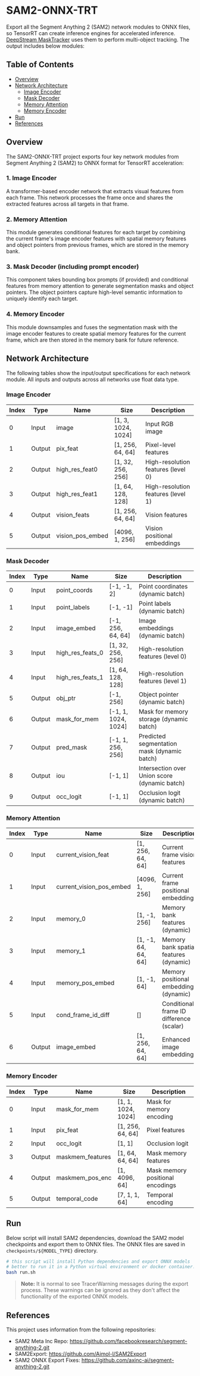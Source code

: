 #  SAM2-ONNX-TRT
Export all the Segment Anything 2 (SAM2) network modules to ONNX files, so TensorRT can create inference
engines for accelerated inference. [DeepStream MaskTracker](https://github.com/NVIDIA-AI-IOT/deepstream_reference_apps/tree/master/deepstream-masktracker) uses them to perform
multi-object tracking. The output includes below modules:

## Table of Contents
- [Overview](#overview)
- [Network Architecture](#network-architecture)
  - [Image Encoder](#image-encoder)
  - [Mask Decoder](#mask-decoder)
  - [Memory Attention](#memory-attention)
  - [Memory Encoder](#memory-encoder)
- [Run](#run)
- [References](#references)

## Overview

The SAM2-ONNX-TRT project exports four key network modules from Segment Anything 2 (SAM2) to ONNX format for TensorRT acceleration:

### 1. Image Encoder
A transformer-based encoder network that extracts visual features from each frame. This network processes the frame once and shares the extracted features across all targets in that frame.

### 2. Memory Attention
This module generates conditional features for each target by combining the current frame's image encoder features with spatial memory features and object pointers from previous frames, which are stored in the memory bank.

### 3. Mask Decoder (including prompt encoder)
This component takes bounding box prompts (if provided) and conditional features from memory attention to generate segmentation masks and object pointers. The object pointers capture high-level semantic information to uniquely identify each target.

### 4. Memory Encoder
This module downsamples and fuses the segmentation mask with the image encoder features to create spatial memory features for the current frame, which are then stored in the memory bank for future reference.

## Network Architecture

The following tables show the input/output specifications for each network module. All inputs and outputs across all networks use float data type.

### Image Encoder
| Index | Type | Name | Size | Description |
|-------|------|------|------|-------------|
| 0 | Input | image | [1, 3, 1024, 1024] | Input RGB image |
| 1 | Output | pix_feat | [1, 256, 64, 64] | Pixel-level features |
| 2 | Output | high_res_feat0 | [1, 32, 256, 256] | High-resolution features (level 0) |
| 3 | Output | high_res_feat1 | [1, 64, 128, 128] | High-resolution features (level 1) |
| 4 | Output | vision_feats | [1, 256, 64, 64] | Vision features |
| 5 | Output | vision_pos_embed | [4096, 1, 256] | Vision positional embeddings |

### Mask Decoder
| Index | Type | Name | Size | Description |
|-------|------|------|------|-------------|
| 0 | Input | point_coords | [-1, -1, 2] | Point coordinates (dynamic batch) |
| 1 | Input | point_labels | [-1, -1] | Point labels (dynamic batch) |
| 2 | Input | image_embed | [-1, 256, 64, 64] | Image embeddings (dynamic batch) |
| 3 | Input | high_res_feats_0 | [1, 32, 256, 256] | High-resolution features (level 0) |
| 4 | Input | high_res_feats_1 | [1, 64, 128, 128] | High-resolution features (level 1) |
| 5 | Output | obj_ptr | [-1, 256] | Object pointer (dynamic batch) |
| 6 | Output | mask_for_mem | [-1, 1, 1024, 1024] | Mask for memory storage (dynamic batch) |
| 7 | Output | pred_mask | [-1, 1, 256, 256] | Predicted segmentation mask (dynamic batch) |
| 8 | Output | iou | [-1, 1] | Intersection over Union score (dynamic batch) |
| 9 | Output | occ_logit | [-1, 1] | Occlusion logit (dynamic batch) |

### Memory Attention
| Index | Type | Name | Size | Description |
|-------|------|------|------|-------------|
| 0 | Input | current_vision_feat | [1, 256, 64, 64] | Current frame vision features |
| 1 | Input | current_vision_pos_embed | [4096, 1, 256] | Current frame positional embeddings |
| 2 | Input | memory_0 | [1, -1, 256] | Memory bank features (dynamic) |
| 3 | Input | memory_1 | [1, -1, 64, 64, 64] | Memory bank spatial features (dynamic) |
| 4 | Input | memory_pos_embed | [1, -1, 64] | Memory positional embeddings (dynamic) |
| 5 | Input | cond_frame_id_diff | [] | Conditional frame ID difference (scalar) |
| 6 | Output | image_embed | [1, 256, 64, 64] | Enhanced image embeddings |

### Memory Encoder
| Index | Type | Name | Size | Description |
|-------|------|------|------|-------------|
| 0 | Input | mask_for_mem | [1, 1, 1024, 1024] | Mask for memory encoding |
| 1 | Input | pix_feat | [1, 256, 64, 64] | Pixel features |
| 2 | Input | occ_logit | [1, 1] | Occlusion logit |
| 3 | Output | maskmem_features | [1, 64, 64, 64] | Mask memory features |
| 4 | Output | maskmem_pos_enc | [1, 4096, 64] | Mask memory positional encodings |
| 5 | Output | temporal_code | [7, 1, 1, 64] | Temporal encoding |

## Run

Below script will install SAM2 dependencies, download the SAM2 model checkpoints and export them to ONNX files. The ONNX files are saved in `checkpoints/${MODEL_TYPE}` directory.

```bash
# this script will install Python dependencies and export ONNX models
# better to run it in a Python virtual environment or docker container.
bash run.sh
```

> **Note:** It is normal to see TracerWarning messages during the export process. These warnings can be ignored as they don't affect the functionality of the exported ONNX models.

## References

This project uses information from the following repositories:

* SAM2 Meta Inc Repo: https://github.com/facebookresearch/segment-anything-2.git
* SAM2Export: https://github.com/Aimol-l/SAM2Export
* SAM2 ONNX Export Fixes: https://github.com/axinc-ai/segment-anything-2.git
